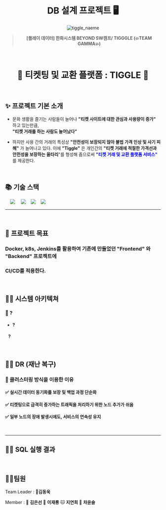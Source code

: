 <p>
<h1 align="center"> DB 설계 프로젝트 🖥️</h1>


<div align="center">

![tiggle_naeme](https://github.com/beyond-sw-camp/be06-1st-GAMJA-TIGGLE/assets/121721219/e04decd7-350f-4d2a-8391-05fb40010de1)

> **[플레이 데이터] 한화시스템 BEYOND SW캠프/ TIGGGLE (💥TEAM GAMMA💥)**
</div>
<br>

<h1 align="center">🎫 티켓팅 및 교환 플랫폼 : TIGGLE 🎫</h1>
<br>

## ✨ 프로젝트 기본 소개

- 문화 생활을 즐기는 사람들이 늘어나 **"티켓 사이트에 대한 관심과 사용량이 증가"** 하고 있는만큼,   
  **"티켓 거래를 하는 사람도 늘어났다"** 

- 하지만 사용 간의 거래의 특성상 **"안전성이 보장되지 않아 불법 가격 인상 및 사기 피해"** 가 늘어나고 있다. 
이에 **"Tiggle"** 은 개인간의 **"티켓 거래에 적절한 가격선과 안전성을 보장하는 울타리**"를 형성해 줌으로써 
 **<span style="color:blue">"티켓 거래 및 교환 플랫폼 서비스"</span>** 를 제공한다.

<br>

## 📚 기술 스택

&nbsp;&nbsp;&nbsp;&nbsp;<img src="https://img.shields.io/badge/GitHub-181717?style=flat&logo=GitHub&logoColor=white&color=black"></a></a>
&nbsp;&nbsp;&nbsp;&nbsp;<img src="https://img.shields.io/badge/Git-F05032?style=flat&logo=Git&logoColor=white&color=ffa500"></a></a>
&nbsp;&nbsp;&nbsp;<img src="https://img.shields.io/badge/MariaDB-003545?style=flat&logo=MariaDB&logoColor=white"/></a>
&nbsp;&nbsp;&nbsp;<img src="https://img.shields.io/badge/Spring Boot-6DB33F?style=flat&logo=springBoot&logoColor=white&color=green"/></a></a>
<br>

---
<br>

## 🧙 프로젝트 목표

### Docker, k8s, Jenkins를 활용하여 기존에 만들었던 "Frontend" 와 "Backend" 프로젝트에

### CI/CD를 적용한다.

<br>

## 👨‍💻 시스템 아키텍쳐 

### 🧐 ?

- #### ?
#### &nbsp;&nbsp;&nbsp;?



<br>

## 👨‍💻 DR (재난 복구) 

### 🧐 클러스터링 방식을 이용한 이유

#### ✅ 실시간 데이터 동기화를 보장 및 백업 과정 단순화 

#### ✅ 티켓팅으로 급격히 증가하는 트래픽을 처리하기 위한 노드 추가가 쉬움
#### ✅ 일부 노드의 장애 발생시에도, 서비스의 연속성 유지

  <br>

---

## 👨‍💻 SQL 실행 결과

<br>


## 🤼‍♂️팀원

Team Leader : 🐯**김동욱**

Member : 🐶 **김은선** 🐺 **이재룡** 🐱 **지연희**
 🦁 **차윤슬**
